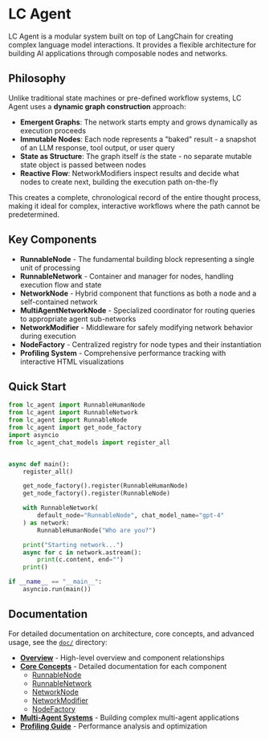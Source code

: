 # LC Agent

LC Agent is a modular system built on top of LangChain for creating complex language model interactions. It provides a flexible architecture for building AI applications through composable nodes and networks.

## Philosophy

Unlike traditional state machines or pre-defined workflow systems, LC Agent uses a **dynamic graph construction** approach:

- **Emergent Graphs**: The network starts empty and grows dynamically as execution proceeds
- **Immutable Nodes**: Each node represents a "baked" result - a snapshot of an LLM response, tool output, or user query
- **State as Structure**: The graph itself *is* the state - no separate mutable state object is passed between nodes
- **Reactive Flow**: NetworkModifiers inspect results and decide what nodes to create next, building the execution path on-the-fly

This creates a complete, chronological record of the entire thought process, making it ideal for complex, interactive workflows where the path cannot be predetermined.

## Key Components

- **RunnableNode** - The fundamental building block representing a single unit of processing
- **RunnableNetwork** - Container and manager for nodes, handling execution flow and state
- **NetworkNode** - Hybrid component that functions as both a node and a self-contained network
- **MultiAgentNetworkNode** - Specialized coordinator for routing queries to appropriate agent sub-networks
- **NetworkModifier** - Middleware for safely modifying network behavior during execution
- **NodeFactory** - Centralized registry for node types and their instantiation
- **Profiling System** - Comprehensive performance tracking with interactive HTML visualizations

## Quick Start

```python
from lc_agent import RunnableHumanNode
from lc_agent import RunnableNetwork
from lc_agent import RunnableNode
from lc_agent import get_node_factory
import asyncio
from lc_agent_chat_models import register_all


async def main():
    register_all()

    get_node_factory().register(RunnableHumanNode)
    get_node_factory().register(RunnableNode)

    with RunnableNetwork(
        default_node="RunnableNode", chat_model_name="gpt-4"
    ) as network:
        RunnableHumanNode("Who are you?")

    print("Starting network...")
    async for c in network.astream():
        print(c.content, end="")
    print()

if __name__ == "__main__":
    asyncio.run(main())
```

## Documentation

For detailed documentation on architecture, core concepts, and advanced usage, see the [`doc/`](doc/) directory:

- **[Overview](doc/overview.md)** - High-level overview and component relationships
- **[Core Concepts](doc/core_concepts/)** - Detailed documentation for each component
  - [RunnableNode](doc/core_concepts/runnable_node.md)
  - [RunnableNetwork](doc/core_concepts/runnable_network.md)  
  - [NetworkNode](doc/core_concepts/network_node.md)
  - [NetworkModifier](doc/core_concepts/network_modifier.md)
  - [NodeFactory](doc/core_concepts/node_factory.md)
- **[Multi-Agent Systems](doc/multi_agent/)** - Building complex multi-agent applications
- **[Profiling Guide](doc/profiling.md)** - Performance analysis and optimization
